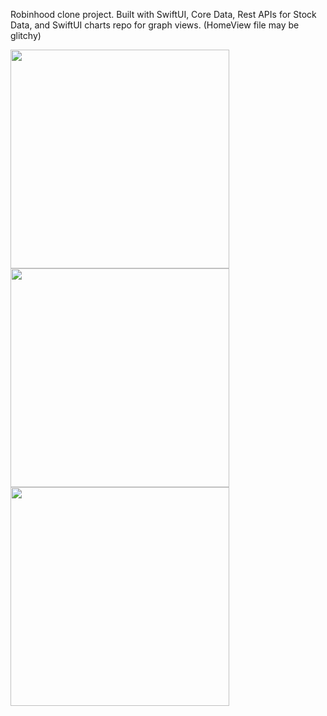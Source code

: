 
Robinhood clone project.
Built with SwiftUI,
Core Data,
Rest APIs for Stock Data,
and SwiftUI charts repo for graph views.
(HomeView file may be glitchy)

<img src="https://user-images.githubusercontent.com/79062633/114958955-11da3a80-9e32-11eb-89a7-a3e47c2f7be1.PNG" width="350">
<img src="https://user-images.githubusercontent.com/79062633/114958497-236f1280-9e31-11eb-9a42-3a3600af3efe.PNG" width="350">
<img src="https://user-images.githubusercontent.com/79062633/114958498-2407a900-9e31-11eb-8465-2ff968c6e208.jpg" width="350">

